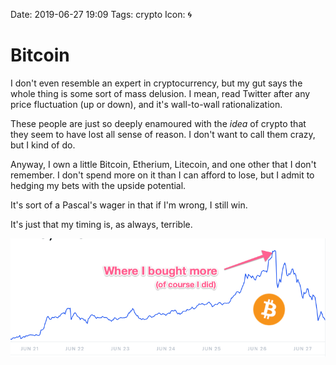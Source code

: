 Date: 2019-06-27 19:09
Tags: crypto
Icon: 🌀

# Bitcoin

I don't even resemble an expert in cryptocurrency, but my gut says the whole thing is some sort of mass delusion. I mean, read Twitter after any price fluctuation (up or down), and it's wall-to-wall rationalization. 

These people are just so deeply enamoured with the _idea_ of crypto that they seem to have lost all sense of reason. I don't want to call them crazy, but I kind of do.

Anyway, I own a little Bitcoin, Etherium, Litecoin, and one other that I don't remember. I don't spend more on it than I can afford to lose, but I admit to hedging my bets with the upside potential.

It's sort of a Pascal's wager in that if I'm wrong, I still win.

It's just that my timing is, as always, terrible.

![Bitcoin graph](/_img/2019/2019-06-27-where-i-bought-in.png)





